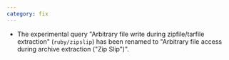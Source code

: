 ```yaml
---
category: fix
---
```

* The experimental query "Arbitrary file write during zipfile/tarfile extraction" (`ruby/zipslip`) has been renamed to "Arbitrary file access during archive extraction ("Zip Slip")".

